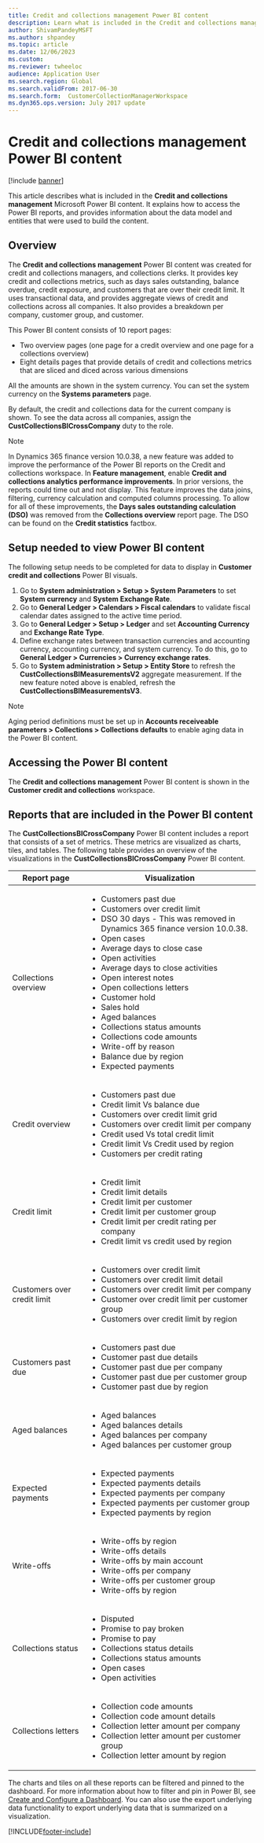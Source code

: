 ```yaml
---
title: Credit and collections management Power BI content
description: Learn what is included in the Credit and collections management Power BI content, including an outline on how to access the Power BI reports.
author: ShivamPandeyMSFT
ms.author: shpandey
ms.topic: article
ms.date: 12/06/2023
ms.custom:
ms.reviewer: twheeloc
audience: Application User 
ms.search.region: Global
ms.search.validFrom: 2017-06-30
ms.search.form:  CustomerCollectionManagerWorkspace
ms.dyn365.ops.version: July 2017 update 
---
```


# Credit and collections management Power BI content

[!include [banner](../includes/banner.md)]

This article describes what is included in the **Credit and collections management** Microsoft Power BI content. It explains how to access the Power BI reports, and provides information about the data model and entities that were used to build the content.

## Overview

The **Credit and collections management** Power BI content was created for credit and collections managers, and collections clerks. It provides key credit and collections metrics, such as days sales outstanding, balance overdue, credit exposure, and customers that are over their credit limit. It uses transactional data, and provides aggregate views of credit and collections across all companies. It also provides a breakdown per company, customer group, and customer.

This Power BI content consists of 10 report pages:

- Two overview pages (one page for a credit overview and one page for a collections overview)
- Eight details pages that provide details of credit and collections metrics that are sliced and diced across various dimensions

All the amounts are shown in the system currency. You can set the system currency on the **Systems parameters** page.

By default, the credit and collections data for the current company is shown. To see the data across all companies, assign the **CustCollectionsBICrossCompany** duty to the role.

>[!NOTE] 
> In Dynamics 365 finance version 10.0.38, a new feature was added to improve the performance of the Power BI reports on the Credit and collections workspace. In **Feature management**, enable **Credit and collections analytics performance improvements**. In prior versions, the reports could time out and not display. This feature improves the data joins, filtering, currency calculation and computed columns processing. To allow for all of these improvements, the **Days sales outstanding calculation (DSO)** was removed from the **Collections overview** report page. The DSO can be found on the **Credit statistics** factbox.

## Setup needed to view Power BI content

The following setup needs to be completed for data to display in **Customer credit and collections** Power BI visuals.

1. Go to **System administration > Setup > System Parameters** to set **System currency** and **System Exchange Rate**.
2. Go to **General Ledger > Calendars > Fiscal calendars** to validate fiscal calendar dates assigned to the active time period.
3. Go to **General Ledger > Setup > Ledger** and set **Accounting Currency** and **Exchange Rate Type**.
4. Define exchange rates between transaction currencies and accounting currency, accounting currency, and system currency. To do this, go to **General Ledger > Currencies > Currency exchange rates**.
5. Go to **System administration > Setup > Entity Store** to refresh the **CustCollectionsBIMeasurementsV2** aggregate measurement. If the new feature noted above is enabled, refresh the **CustCollectionsBIMeasurementsV3**. 

>[!NOTE] 
> Aging period definitions must be set up in **Accounts receiveable parameters > Collections > Collections defaults** to enable aging data in the Power BI content.

## Accessing the Power BI content

The **Credit and collections management** Power BI content is shown in the **Customer credit and collections** workspace.

## Reports that are included in the Power BI content

The **CustCollectionsBICrossCompany** Power BI content includes a report that consists of a set of metrics. These metrics are visualized as charts, tiles, and tables. The following table provides an overview of the visualizations in the **CustCollectionsBICrossCompany** Power BI content.

| Report page                 | Visualization |
|-----------------------------|---------------|
| Collections overview        | <ul><li>Customers past due</li><li>Customers over credit limit</li><li>DSO 30 days - This was removed in Dynamics 365 finance version 10.0.38.</li><li>Open cases</li><li>Average days to close case</li><li>Open activities</li><li>Average days to close activities</li><li>Open interest notes</li><li>Open collections letters</li><li>Customer hold</li><li>Sales hold</li><li>Aged balances</li><li>Collections status amounts</li><li>Collections code amounts</li><li>Write-off by reason</li><li>Balance due by region</li><li>Expected payments</li></ul> |
| Credit overview             | <ul><li>Customers past due</li><li>Credit limit Vs balance due</li><li>Customers over credit limit grid</li><li>Customers over credit limit per company</li><li>Credit used Vs total credit limit</li><li>Credit limit Vs Credit used by region</li><li>Customers per credit rating</li></ul> |
| Credit limit                | <ul><li>Credit limit</li><li>Credit limit details</li><li>Credit limit per customer</li><li>Credit limit per customer group</li><li>Credit limit per credit rating per company</li><li>Credit limit vs credit used by region</li></ul> |
| Customers over credit limit | <ul><li>Customers over credit limit</li><li>Customers over credit limit detail</li><li>Customers over credit limit per company</li><li>Customer over credit limit per customer group</li><li>Customers over credit limit by region</li></ul> |
| Customers past due          | <ul><li>Customers past due</li><li>Customer past due details</li><li>Customer past due per company</li><li>Customer past due per customer group</li><li>Customer past due by region</li></ul> |
| Aged balances               | <ul><li>Aged balances</li><li>Aged balances details</li><li>Aged balances per company</li><li>Aged balances per customer group</li></ul> |
| Expected payments           | <ul><li>Expected payments</li><li>Expected payments details</li><li>Expected payments per company</li><li>Expected payments per customer group</li><li>Expected payments by region</li></ul> |
| Write-offs                  | <ul><li>Write-offs by region</li><li>Write-offs details</li><li>Write-offs by main account</li><li>Write-offs per company</li><li>Write-offs per customer group</li><li>Write-offs by region</li></ul> |
| Collections status          | <ul><li>Disputed</li><li>Promise to pay broken</li><li>Promise to pay</li><li>Collections status details</li><li>Collections status amounts</li><li>Open cases</li><li>Open activities</li></ul> |
| Collections letters         | <ul><li>Collection code amounts</li><li>Collection code amount details</li><li>Collection letter amount per company</li><li>Collection letter amount per customer group</li><li>Collection letter amount by region</li></ul> |

The charts and tiles on all these reports can be filtered and pinned to the dashboard. For more information about how to filter and pin in Power BI, see [Create and Configure a Dashboard](https://powerbi.microsoft.com/guided-learning/powerbi-learning-4-2-create-configure-dashboards/). You can also use the export underlying data functionality to export underlying data that is summarized on a visualization.


[!INCLUDE[footer-include](../../includes/footer-banner.md)]
